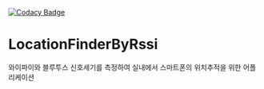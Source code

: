 [![Codacy Badge](https://api.codacy.com/project/badge/Grade/3f9ba45b5c5449179150010659311f57)](https://www.codacy.com/manual/kai-morich/SimpleBluetoothLeTerminal?utm_source=github.com&amp;utm_medium=referral&amp;utm_content=kai-morich/SimpleBluetoothLeTerminal&amp;utm_campaign=Badge_Grade)

# LocationFinderByRssi

와이파이와 블루투스 신호세기를 측정하여 실내에서 스마트폰의 위치추적을 위한 어플리케이션
